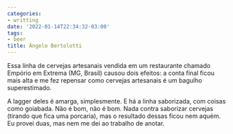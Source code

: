 ```yaml
---
categories:
- writting
date: '2022-01-14T22:34:32-03:00'
tags:
- beer
title: Ângelo Bertolotti
---
```


Essa linha de cervejas artesanais vendida em um restaurante chamado Empório em Extrema (MG, Brasil) causou dois efeitos: a conta final ficou mais alta e me fez repensar como cervejas artesanais é um bagulho superestimado.

A lagger deles é amarga, simplesmente. E há a linha saborizada, com coisas como goiabada. Não é bom, não é bom. Nada contra saborizar cervejas (tirando que fica uma porcaria), mas o resultado dessas ficou nem aquém. Eu provei duas, mas nem me dei ao trabalho de anotar.